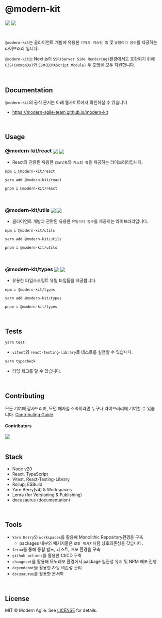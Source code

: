 # @modern-kit

<p>
  <img align="center" src="https://img.shields.io/badge/license-MIT-blue.svg">
  <img align="center" src="https://hits.seeyoufarm.com/api/count/incr/badge.svg?url=https%3A%2F%2Fgithub.com%2FModern-Agile-Team%2Fmodern-kit&count_bg=%2379C83D&title_bg=%23555555&icon=&icon_color=%23E7E7E7&title=hits&edge_flat=false"/>
</p>

<br />

`@modern-kit`는 클라이언트 개발에 유용한 `리액트 커스텀 훅` 및 `유틸리티 함수`를 제공하는 라이브러리 입니다.

`@modern-kit`는 Next.js의 `SSR(Server Side Rendering)`환경에서도 호환되기 위해 `CJS(CommonJs)`와 `ESM(ECMAScript Module)` 두 포맷을 모두 지원합니다.

<br />

## Documentation
`@modern-kit`의 공식 문서는 아래 웹사이트에서 확인하실 수 있습니다
- <a href="https://modern-agile-team.github.io/modern-kit" target="_blank">https://modern-agile-team.github.io/modern-kit</a>

<br />

## Usage

### @modern-kit/react <a href="https://www.npmjs.com/package/@modern-kit/react" target="_blank"><img align="center" src="https://img.shields.io/npm/v/@modern-kit/react.svg" /></a> <a href="https://bundlephobia.com/package/@modern-kit/react" target="_blank"><img align="center" src="https://img.shields.io/bundlephobia/minzip/@modern-kit/react/latest"></a>

- React와 관련된 유용한 `컴포넌트`와 `커스텀 훅`을 제공하는 라이브러리입니다.

```shell
npm i @modern-kit/react
```

```shell
yarn add @modern-kit/react
```

```shell
pnpm i @modern-kit/react
```

<br />

### @modern-kit/utils <a href="https://www.npmjs.com/package/@modern-kit/utils" target="_blank"><img align="center" src="https://img.shields.io/npm/v/@modern-kit/utils.svg" /></a> <a href="https://bundlephobia.com/package/@modern-kit/utils" target="_blank"><img align="center" src="https://img.shields.io/bundlephobia/minzip/@modern-kit/utils/latest"></a>

- 클라이언트 개발과 관련된 유용한 `유틸리티 함수`를 제공하는 라이브러리입니다.

```shell
npm i @modern-kit/utils
```

```shell
yarn add @modern-kit/utils
```

```shell
pnpm i @modern-kit/utils
```

<br />

### @modern-kit/types <a href="https://www.npmjs.com/package/@modern-kit/types" target="_blank"><img align="center" src="https://img.shields.io/npm/v/@modern-kit/types.svg" /></a> <a href="https://bundlephobia.com/package/@modern-kit/types" target="_blank"><img align="center" src="https://img.shields.io/bundlephobia/minzip/@modern-kit/types/latest"></a>

- 유용한 타입스크립트 유틸 타입들을 제공합니다.

```shell
npm i @modern-kit/types
```

```shell
yarn add @modern-kit/types
```

```shell
pnpm i @modern-kit/types
```

<br />

## Tests

```shell
yarn test
```

- `vitest`와 `react-testing-library`로 테스트를 실행할 수 있습니다.

```shell
yarn typecheck
```

- 타입 체크를 할 수 있습니다.

<br />

## Contributing
모든 기여에 감사드리며, 모던 애자일 소속이라면 누구나 라이브러리에 기여할 수 있습니다.
[Contributing Guide](./.github/CONTRIBUTING.md)

#### Contributors
<a href="https://github.com/modern-agile-team/modern-kit/graphs/contributors">
  <img src="https://contrib.rocks/image?repo=Modern-Agile-Team/modern-kit">
</a>

<br />
<br />

## Stack
- Node v20
- React, TypeScript
- Vitest, React-Testing-Library
- Rollup, ESBuild
- Yarn Berry(v4) & Workspaces
- Lerna (for Versioning & Publishing)
- docusaurus (documentation)

<br />

## Tools

- `Yarn Berry`와 `workspaces`를 활용해 Monolithic Repository환경을 구축
  - packages 내부의 패키지들은 `로컬 패키지`처럼 상호의존성을 갖습니다.
- `lerna`를 통해 통합 빌드, 테스트, 배포 환경을 구축
- `github actions`를 활용한 CI/CD 구축
- `changeset`을 활용해 모노레포 환경에서 package 일관성 유지 및 NPM 배포 진행
- `dependabot`을 활용한 자동 의존성 관리
- `docusaurus`를 활용한 문서화

<br />

## License
MIT © Modern Agile. See [LICENSE](./LICENSE) for details.

<br />